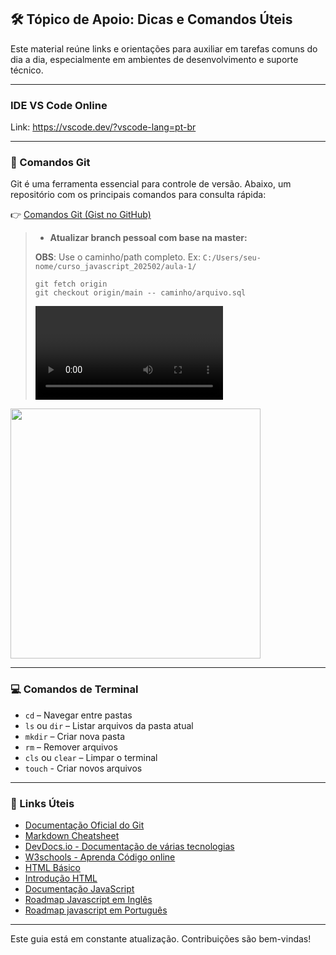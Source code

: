 ## 🛠️ Tópico de Apoio: Dicas e Comandos Úteis

Este material reúne links e orientações para auxiliar em tarefas comuns do dia a dia, especialmente em ambientes de desenvolvimento e suporte técnico.

---

### IDE VS Code Online

Link: https://vscode.dev/?vscode-lang=pt-br

---

### 🔧 Comandos Git

Git é uma ferramenta essencial para controle de versão. Abaixo, um repositório com os principais comandos para consulta rápida:

👉 [Comandos Git (Gist no GitHub)](https://gist.github.com/leocomelli/2545add34e4fec21ec16#file-git-md)

> - **Atualizar branch pessoal com base na master:**
>
> **OBS**: Use o caminho/path completo. Ex: `C:/Users/seu-nome/curso_javascript_202502/aula-1/`
>
> ```git
> git fetch origin
> git checkout origin/main -- caminho/arquivo.sql
> ```
>
> <video autoplay>

<source src="./assets/copiar-path-completo.gif" type="video/gif">
</video>
<img src="https://raw.githubusercontent.com/Abnerlucasm/curso_javascript_202502/master/Ajuda/assets/copiar-path-completo.gif" width="400" height="400">

---

### 💻 Comandos de Terminal

- `cd` – Navegar entre pastas
- `ls` ou `dir` – Listar arquivos da pasta atual
- `mkdir` – Criar nova pasta
- `rm` – Remover arquivos
- `cls` ou `clear` – Limpar o terminal
- `touch` - Criar novos arquivos

---

### 🔗 Links Úteis

- [Documentação Oficial do Git](https://git-scm.com/doc)
- [Markdown Cheatsheet](https://www.markdownguide.org/cheat-sheet/)
- [DevDocs.io - Documentação de várias tecnologias](https://devdocs.io/)
- [W3schools - Aprenda Código online](https://www.w3schools.com/)
- [HTML Básico](https://developer.mozilla.org/pt-BR/docs/Learn_web_development/Getting_started/Your_first_website/Creating_the_content)
- [Introdução HTML](https://www.devmedia.com.br/html-basico-codigos-html/16596)
- [Documentação JavaScript](https://developer.mozilla.org/pt-BR/docs/Web/JavaScript)
- [Roadmap Javascript em Inglês](https://roadmap.sh/pdfs/roadmaps/javascript.pdf)
- [Roadmap javascript em Português](https://jeffbruchado.com.br/blog/roadmap-javascript-tudo-o-que-voce-precisa-aprender)

---

Este guia está em constante atualização. Contribuições são bem-vindas!
